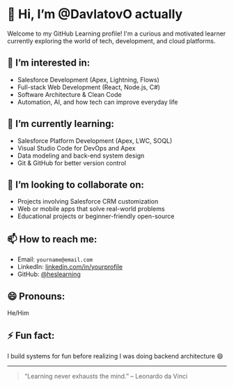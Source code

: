 # 👋 Hi, I’m @DavlatovO actually

Welcome to my GitHub Learning profile! I'm a curious and motivated learner currently exploring the world of tech, development, and cloud platforms.

## 👀 I’m interested in:
- Salesforce Development (Apex, Lightning, Flows)
- Full-stack Web Development (React, Node.js, C#)
- Software Architecture & Clean Code
- Automation, AI, and how tech can improve everyday life

## 🌱 I’m currently learning:
- Salesforce Platform Development (Apex, LWC, SOQL)
- Visual Studio Code for DevOps and Apex
- Data modeling and back-end system design
- Git & GitHub for better version control

## 💞️ I’m looking to collaborate on:
- Projects involving Salesforce CRM customization
- Web or mobile apps that solve real-world problems
- Educational projects or beginner-friendly open-source

## 📫 How to reach me:
- Email: `yourname@email.com`
- LinkedIn: [linkedin.com/in/yourprofile](https://linkedin.com/in/yourprofile)
- GitHub: [@heslearning](https://github.com/heslearning)

## 😄 Pronouns:
He/Him

## ⚡ Fun fact:
I build systems for fun before realizing I was doing backend architecture 😄

---

> “Learning never exhausts the mind.” – Leonardo da Vinci
